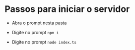 # Passos para iniciar o servidor

- Abra o prompt nesta pasta

- Digite no prompt `npm i`

- Digite no prompt `node index.ts`

